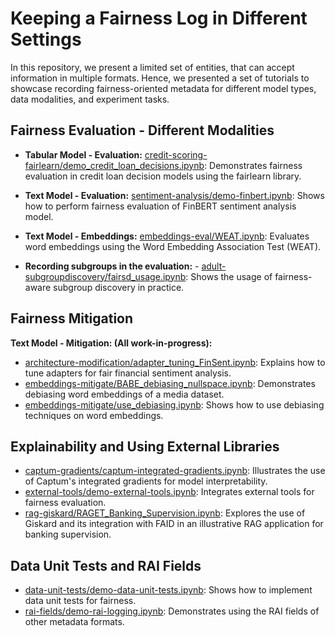 # Keeping a Fairness Log in Different Settings

In this repository, we present a limited set of entities, that can accept information in multiple formats. Hence, we presented a set of tutorials to showcase recording fairness-oriented metadata for different model types, data modalities, and experiment tasks.

## Fairness Evaluation - Different Modalities

- **Tabular Model - Evaluation:** [credit-scoring-fairlearn/demo_credit_loan_decisions.ipynb](credit-scoring-fairlearn/demo_credit_loan_decisions.ipynb): Demonstrates fairness evaluation in credit loan decision models using the fairlearn library.
- **Text Model - Evaluation:** [sentiment-analysis/demo-finbert.ipynb](sentiment-analysis/demo-finbert.ipynb): Shows how to perform fairness evaluation of FinBERT sentiment analysis model.
- **Text Model - Embeddings:** [embeddings-eval/WEAT.ipynb](embeddings-eval/WEAT.ipynb): Evaluates word embeddings using the Word Embedding Association Test (WEAT).

- **Recording subgroups in the evaluation:** - [adult-subgroupdiscovery/fairsd_usage.ipynb](adult-subgroupdiscovery/fairsd_usage.ipynb): Shows the usage of fairness-aware subgroup discovery in practice.

## Fairness Mitigation

**Text Model - Mitigation: (All work-in-progress):**
- [architecture-modification/adapter_tuning_FinSent.ipynb](architecture-modification/adapter_tuning_FinSent.ipynb): Explains how to tune adapters for fair financial sentiment analysis.
- [embeddings-mitigate/BABE_debiasing_nullspace.ipynb](embeddings-mitigate/BABE_debiasing_nullspace.ipynb): Demonstrates debiasing word embeddings of a media dataset.
- [embeddings-mitigate/use_debiasing.ipynb](embeddings-mitigate/use_debiasing.ipynb): Shows how to use debiasing techniques on word embeddings.

## Explainability and Using External Libraries

- [captum-gradients/captum-integrated-gradients.ipynb](captum-gradients/captum-integrated-gradients.ipynb): Illustrates the use of Captum's integrated gradients for model interpretability.
- [external-tools/demo-external-tools.ipynb](external-tools/demo-external-tools.ipynb): Integrates external tools for fairness evaluation.
- [rag-giskard/RAGET_Banking_Supervision.ipynb](rag-giskard/RAGET_Banking_Supervision.ipynb): Explores the use of Giskard and its integration with FAID in an illustrative RAG application for banking supervision.

## Data Unit Tests and RAI Fields

- [data-unit-tests/demo-data-unit-tests.ipynb](data-unit-tests/demo-data-unit-tests.ipynb): Shows how to implement data unit tests for fairness.
- [rai-fields/demo-rai-logging.ipynb](rai-fields/demo-rai-logging.ipynb): Demonstrates using the RAI fields of other metadata formats.